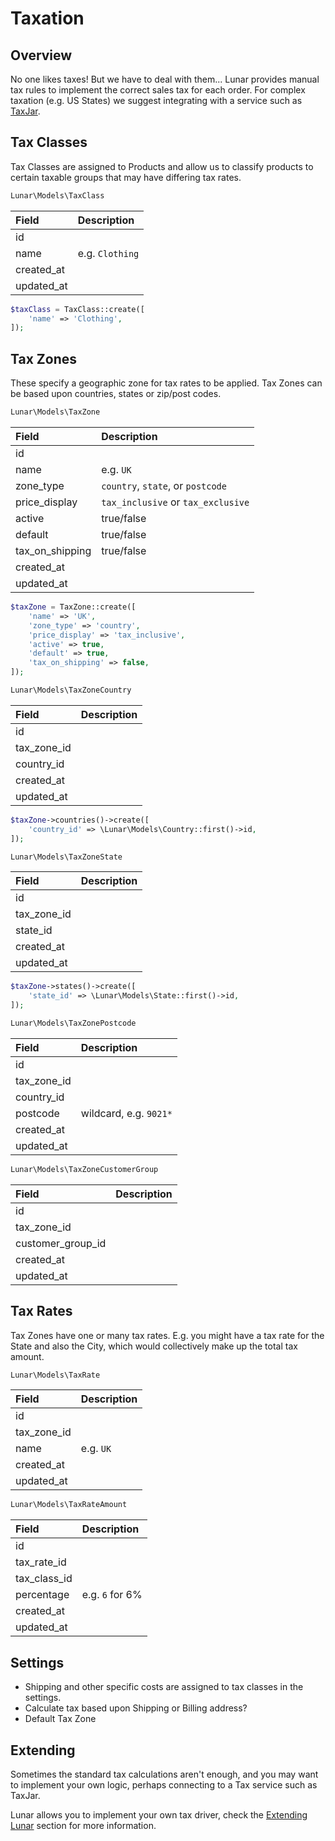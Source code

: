 # Taxation

## Overview

No one likes taxes! But we have to deal with them... Lunar provides manual tax rules to implement the correct sales tax for each order. For complex taxation (e.g. US States) we suggest integrating with a service such as [TaxJar](https://www.taxjar.com/).


## Tax Classes

Tax Classes are assigned to Products and allow us to classify products to certain taxable groups that may have differing tax rates.

```php
Lunar\Models\TaxClass
```

|Field|Description|
|:-|:-|
|id||
|name|e.g. `Clothing`|
|created_at||
|updated_at||

```php
$taxClass = TaxClass::create([
    'name' => 'Clothing',
]);
```

## Tax Zones

These specify a geographic zone for tax rates to be applied. Tax Zones can be based upon countries, states or zip/post codes.

```php
Lunar\Models\TaxZone
```

| Field           |Description|
|:----------------|:-|
| id              ||
| name            |e.g. `UK`|
| zone_type       |`country`, `state`, or `postcode`|
| price_display   |`tax_inclusive` or `tax_exclusive`|
| active          |true/false|
| default         |true/false|
| tax_on_shipping |true/false|
| created_at      ||
| updated_at      ||

```php
$taxZone = TaxZone::create([
    'name' => 'UK',
    'zone_type' => 'country',
    'price_display' => 'tax_inclusive',
    'active' => true,
    'default' => true,
    'tax_on_shipping' => false,
]);
```

```php
Lunar\Models\TaxZoneCountry
```

|Field|Description|
|:-|:-|
|id||
|tax_zone_id||
|country_id||
|created_at||
|updated_at||


```php
$taxZone->countries()->create([
    'country_id' => \Lunar\Models\Country::first()->id,
]);
```

```php
Lunar\Models\TaxZoneState
```

|Field|Description|
|:-|:-|
|id||
|tax_zone_id||
|state_id||
|created_at||
|updated_at||

```php
$taxZone->states()->create([
    'state_id' => \Lunar\Models\State::first()->id,
]);
```

```php
Lunar\Models\TaxZonePostcode
```

|Field|Description|
|:-|:-|
|id||
|tax_zone_id||
|country_id||
|postcode|wildcard, e.g. `9021*`|
|created_at||
|updated_at||

```php
Lunar\Models\TaxZoneCustomerGroup
```

|Field|Description|
|:-|:-|
|id||
|tax_zone_id||
|customer_group_id||
|created_at||
|updated_at||


## Tax Rates

Tax Zones have one or many tax rates. E.g. you might have a tax rate for the State and also the City, which would collectively make up the total tax amount.

```php
Lunar\Models\TaxRate
```

|Field|Description|
|:-|:-|
|id||
|tax_zone_id||
|name|e.g. `UK`|
|created_at||
|updated_at||

```php
Lunar\Models\TaxRateAmount
```

|Field|Description|
|:-|:-|
|id||
|tax_rate_id||
|tax_class_id||
|percentage|e.g. `6` for 6%|
|created_at||
|updated_at||


## Settings
- Shipping and other specific costs are assigned to tax classes in the settings.
- Calculate tax based upon Shipping or Billing address?
- Default Tax Zone

## Extending

Sometimes the standard tax calculations aren't enough, and you may want to implement your own logic, perhaps connecting to a Tax service such as TaxJar.

Lunar allows you to implement your own tax driver, check the [Extending Lunar](/core/extending/taxation) section for more information.

